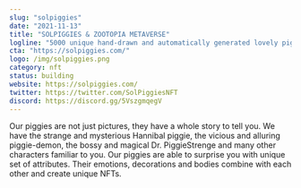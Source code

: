 ```yaml
---
slug: "solpiggies"
date: "2021-11-13"
title: "SOLPIGGIES & ZOOTOPIA METAVERSE"
logline: "5000 unique hand-drawn and automatically generated lovely piggies on Solana Blockchain!"
cta: "https://solpiggies.com/"
logo: /img/solpiggies.png
category: nft
status: building
website: https://solpiggies.com/
twitter: https://twitter.com/SolPiggiesNFT
discord: https://discord.gg/5VszgmqegV
---
```


Our piggies are not just pictures, they have a whole story to tell you. We have the strange and mysterious Hannibal piggie, the vicious and alluring piggie-demon, 
the bossy and magical Dr. PiggieStrenge and many other characters familiar to you. Our piggies are able to surprise you with unique set of attributes. Their emotions, 
decorations and bodies combine with each other and create unique NFTs.
